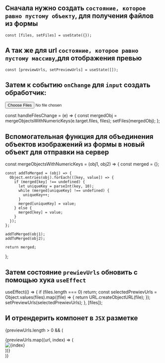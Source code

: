 ## Сначала нужно создать `состояние, которое равно пустому объекту`, для получения файлов из формы

`const [files, setFiles] = useState({});`

## А так же для url `состояние, которое равно пустому массиву`,для отображения превью

`const [previewUrls, setPreviewUrls] = useState([]);`

## Затем к событию `onChange` для `input` создать обработчик:

<input
        multiple
        onChange={handleFilesChange}
        type="file"
        ref={uploadImages}
    />

const handleFilesChange = (e) => {
const mergedObj = mergeObjectsWithNumericKeys(e.target.files, files);
setFiles(mergedObj);
};

## Вспомогательная функция для объединения объектов изображений из формы в новый объект для отправки на сервер

const mergeObjectsWithNumericKeys = (obj1, obj2) => {
const merged = {};

    const addToMerged = (obj) => {
      Object.entries(obj).forEach(([key, value]) => {
        if (merged[key] !== undefined) {
          let uniqueKey = parseInt(key, 10);
          while (merged[uniqueKey] !== undefined) {
            uniqueKey++;
          }
          merged[uniqueKey] = value;
        } else {
          merged[key] = value;
        }
      });
    };

    addToMerged(obj1);
    addToMerged(obj2);

    return merged;

};

## Затем состояние `prewievUrls` обновить с помощью хука `useEffect`

useEffect(() => {
if (files.length === 0) return;
const selectedPrewievUrls = Object.values(files).map((file) => {
return URL.createObjectURL(file);
});
setPreviewUrls(selectedPrewievUrls);
}, [files]);

## И отрендерить компонет в `JSX` разметке

{previewUrls.length > 0 && (
<div className={style.imageswrapper}>
{previewUrls.map((url, index) => (
<div className={style.imageswrapper__item} key={index}>
<img src={url} alt={index} />
</div>
))}
</div>
)}
